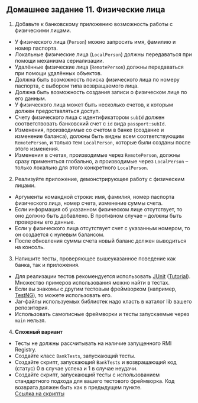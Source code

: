 ## Домашнее задание 11. Физические лица
1. Добавьте к банковскому приложению возможность работы с физическими лицами.  
* У физического лица (`Person`) можно запросить имя, фамилию и номер паспорта.  
* Локальные физические лица (`LocalPerson`) должны передаваться при помощи механизма сериализации.  
* Удалённые физические лица (`RemotePerson`) должны передаваться при помощи удалённых объектов.  
* Должна быть возможность поиска физического лица по номеру паспорта, с выбором типа возвращаемого лица.  
* Должна быть возможность создания записи о физическом лице по его данным.  
* У физического лица может быть несколько счетов, к которым должен предоставляться доступ.  
* Счету физического лица с идентификатором `subId` должен соответствовать банковский счет с `id` вида `passport:subId`.  
* Изменения, производимые со счетом в банке (создание и изменение баланса), должны быть видны всем соответствующим `RemotePerson`, и только тем `LocalPerson`, которые были созданы после этого изменения.  
* Изменения в счетах, производимые через `RemotePerson`, должны сразу применяться глобально, а производимые через `LocalPerson` – только локально для этого конкретного `LocalPerson`.  
2. Реализуйте приложение, демонстрирующее работу с физическим лицами.  
* Аргументы командной строки: имя, фамилия, номер паспорта физического лица, номер счета, изменение суммы счета.  
* Если информация об указанном физическом лице отсутствует, то оно должно быть добавлено. В противном случае – должны быть проверены его данные.  
* Если у физического лица отсутствует счет с указанным номером, то он создается с нулевым балансом.  
* После обновления суммы счета новый баланс должен выводиться на консоль.  
3. Напишите тесты, проверяющее вышеуказанное поведение как банка, так и приложения.  
* Для реализации тестов рекомендуется использовать [JUnit](https://junit.org/junit5/) ([Tutorial](https://www.petrikainulainen.net/programming/testing/junit-5-tutorial-writing-our-first-test-class/)). Множество примеров использования можно найти в тестах.  
* Если вы знакомы с другим тестовым фреймворком (например, [TestNG](https://testng.org/doc/)), то можете использовать его.  
* Jar-файлы используемых библиотек надо класть в каталог lib вашего репозитория.  
* Использовать самописные фреймворки и тесты запускаемые через `main` нельзя.  
4. **Сложный вариант**
* Тесты не должны рассчитывать на наличие запущенного RMI Registry.  
* Создайте класс `BankTests`, запускающий тесты.  
* Создайте скрипт, запускающий `BankTests` и возвращающий код (статус) 0 в случае успеха и 1 в случае неудачи.  
* Создайте скрипт, запускающий тесты с использованием стандартного подхода для вашего тестового фреймворка. Код возврата должен быть как в предыдущем пункте.  
[Ссылка на скрипты](https://github.com/AlexeyShik/Java-Advanced/tree/main/java-advanced/scripts)  
